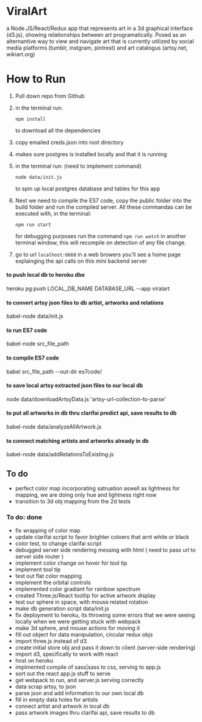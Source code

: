 # ViralArt
a Node.JS/React/Redux app that represents art in a 3d graphical interface (d3.js), showing relationships between art programatically. Posed as an alternantive way to view and navigate art that is currently utilized by social media platforms (tumblr, instgram, pintrest) and art catalogus (artsy.net, wikiart.org)

# How to Run
1. Pull down repo from Github
2. in the terminal run:
	```
	npm install
	```

	to download all the dependencies
3. copy emailed creds.json into root directory
4. makes sure postgres is installed locally and that it is running
5. in the terminal run:  (need to implement command)
	```
	node data/init.js
	```
	to spin up local postgres database and tables for this app
6. Next we need to compile the ES7 code, copy the public folder into the build folder and run the compiled server. All these commandas can be executed with, in the terminal:
	```
	npm run start
	```
	for debugging purposes run the command ``` npm run watch ```
	in another terminal window, this will recompile on detection of any file change.
8. go to url `localhost:6660` in a web browers you'll see a home page explainging the api calls on this mini backend server


#### to push local db to heroku dbe
heroku pg:push LOCAL_DB_NAME DATABASE_URL --app viralart

#### to convert artsy json files to db artist, artworks and relations
babel-node data/init.js

#### to run ES7 code
babel-node src_file_path

#### to compile ES7 code
babel src_file_path --out-dir es7code/

#### to save local artsy extracted json files to our local db
node data/downloadArtsyData.js 'artsy-url-collection-to-parse'

#### to put all artworks in db thru clarifai predict api, save results to db
babel-node data/analyzeAllArtwork.js

#### to connect matching artists and artworks already in db
babel-node data/addRelationsToExisting.js


## To do
- perfect color map incorporating satruation aswell as lightness for mapping, we are doing only hue and lightness right now
- transition to 3d obj mapping from the 2d tests

### To do: done
- fix wrapping of color map 
- update clarifai script to favor brighter coloers that arnt white or black
- color test, to change clarifai script
- debugged server side rendering messing with html ( need to pass url to server side router )
- implement color change on hover for tool tip 
- implement tool tip
- test out flat color mapping 
- implement the orbital controls
- implemented color gradiant for rainbow spectrum
- created Three.js/React tooltip for active artwork display
- test our sphere in space, with mouse related rotation
- make db generation script data/init.js
- fix deployment to heroku, its throwing some errors that we were seeing locally when we were getting stuck with webpack 
- make 3d sphere, and mouse actions for moving it 
- fill out object for data manipulation, circular redux objs
- import three.js instead of d3
- create initial store obj and pass it down to client (server-side rendering)
- import d3, specifically to work with react
- host on heroku
- implmented compile of sass|sass to css, serving to app.js
- sort out the react app.js stuff to serve
- get webpack to run, and server.js serving correctly
- data scrap artsy, to json
- parse json and add information to our own local db
- fill in empty data holes for artists
- connect artist and artwork in local db
- pass artwork images thru clarifai api, save results to db
